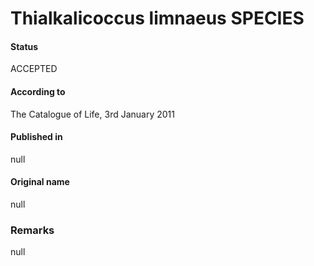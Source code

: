 Thialkalicoccus limnaeus SPECIES
=======

#### Status
ACCEPTED

#### According to
The Catalogue of Life, 3rd January 2011

#### Published in
null

#### Original name
null

### Remarks
null